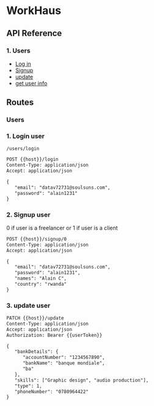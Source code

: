 # WorkHaus

## API Reference

### 1. Users

- [Log in](#1-login-user)
- [Signup](#2-signup-user)
- [update](#3-update-user)
- [get user info](#4-get-user-info)

## Routes

### Users

### 1. Login user

`/users/login`

```rest
POST {{host}}/login
Content-Type: application/json
Accept: application/json

{
   "email": "datav72731@soulsuns.com",
   "password": "alain1231"
}
```

### 2. Signup user

0 if user is a freelancer or 1 if user is a client

```rest
POST {{host}}/signup/0
Content-Type: application/json
Accept: application/json

{
   "email": "datav72731@soulsuns.com",
   "password": "alain1231",
   "names": "Alain C",
   "country": "rwanda"
}
```

### 3. update user

```rest
PATCH {{host}}/update
Content-Type: application/json
Accept: application/json
Authorization: Bearer {{userToken}}

{
   "bankDetails": {
      "accountNumber": "1234567890",
      "bankName": "banque mondiale",
      "ba"
   },
   "skills": ["Graphic design", "audio production"],
   "type": 1,
   "phoneNumber": "0780964422"
}
```